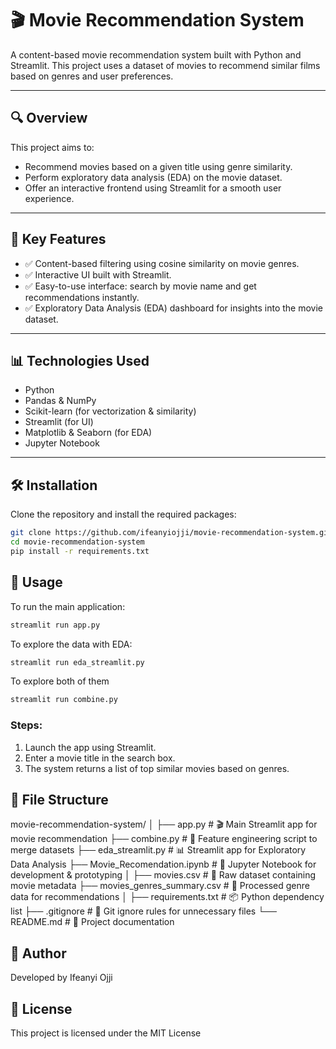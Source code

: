 # 🎬 Movie Recommendation System

A content-based movie recommendation system built with Python and Streamlit. This project uses a dataset of movies to recommend similar films based on genres and user preferences.

---

## 🔍 Overview

This project aims to:
- Recommend movies based on a given title using genre similarity.
- Perform exploratory data analysis (EDA) on the movie dataset.
- Offer an interactive frontend using Streamlit for a smooth user experience.

---

## 🚀 Key Features

- ✅ Content-based filtering using cosine similarity on movie genres.
- ✅ Interactive UI built with Streamlit.
- ✅ Easy-to-use interface: search by movie name and get recommendations instantly.
- ✅ Exploratory Data Analysis (EDA) dashboard for insights into the movie dataset.

---

## 📊 Technologies Used

- Python
- Pandas & NumPy
- Scikit-learn (for vectorization & similarity)
- Streamlit (for UI)
- Matplotlib & Seaborn (for EDA)
- Jupyter Notebook

---

## 🛠️ Installation

Clone the repository and install the required packages:

```bash
git clone https://github.com/ifeanyiojji/movie-recommendation-system.git
cd movie-recommendation-system
pip install -r requirements.txt
```

## 🚀 Usage
To run the main application:

``` bash
streamlit run app.py
```

To explore the data with EDA:

``` bash
streamlit run eda_streamlit.py
```

To explore both of them 
```bash
streamlit run combine.py
```

### Steps:
1. Launch the app using Streamlit.
2. Enter a movie title in the search box.
3. The system returns a list of top similar movies based on genres.


## 📂 File Structure

movie-recommendation-system/
│
├── app.py                    # 🎬 Main Streamlit app for movie recommendation
├── combine.py                # 🧩 Feature engineering script to merge datasets
├── eda_streamlit.py          # 📊 Streamlit app for Exploratory Data Analysis
├── Movie_Recomendation.ipynb # 📓 Jupyter Notebook for development & prototyping
│
├── movies.csv                # 📂 Raw dataset containing movie metadata
├── movies_genres_summary.csv # 📂 Processed genre data for recommendations
│
├── requirements.txt          # 📦 Python dependency list
├── .gitignore                # 🚫 Git ignore rules for unnecessary files
└── README.md                 # 📘 Project documentation




## 👤 Author
Developed by Ifeanyi Ojji

## 📜 License
This project is licensed under the MIT License
